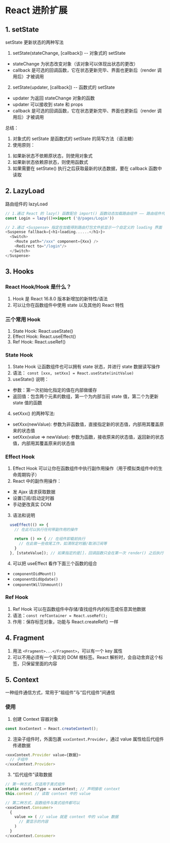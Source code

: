 # React 进阶扩展

## 1. setState
setState 更新状态的两种写法
1. setState(stateChange, [callback])  -- 对象式的 setState
  - stateChange 为状态改变对象（该对象可以体现出状态的更改）
  - callback 是可选的回调函数，它在状态更新完毕、界面也更新后（render 调用后）才被调用

2. setState(updater, [callback])  -- 函数式的 setState
  - updater 为返回 stateChange 对象的函数
  - updater 可以接收到 state 和 props
  - callback 是可选的回调函数，它在状态更新完毕、界面也更新后（render 调用后）才被调用

总结：
1. 对象式的 setState 是函数式的 setState 的简写方法（语法糖）
2. 使用原则：
  1) 如果新状态不依赖原状态，则使用对象式
  2) 如果新状态依赖原状态，则使用函数式
  3) 如果需要在 setState() 执行之后获取最新的状态数据，要在 callback 函数中读取


## 2. LazyLoad
路由组件的 lazyLoad
```javascript
// 1.通过 React 的 lazy() 函数配合 import() 函数动态加载路由组件 —— 路由组件代码会被分开打包
const Login = lazy(()=>import ('@/pages/Login'))

// 2.通过 <Suspense> 指定在加载得到路由打包文件前显示一个自定义的 loading 界面
<Suspense fallback={<h1>loading......</h1>}>
  <Switch>
    <Route path="/xxx" component={Xxx} />
    <Redirect to="/login"/>
  </Switch>
</Suspense>
```

## 3. Hooks
### React Hook/Hook 是什么？
1. Hook 是 React 16.8.0 版本新增加的新特性/语法
2. 可以让你在函数组件中使用 state 以及其他的 React 特性

### 三个常用 Hook
1. State Hook: React.useState()
2. Effect Hook: React.useEffect()
3. Ref Hook: React.useRef()

### State Hook
1. State Hook 让函数组件也可以拥有 state 状态，并进行 state 数据读写操作
2. 语法： `const [xxx, setXxx] = React.useState(initValue)`
3. useState() 说明：
  - 参数：第一次初始化指定的值在内部做缓存
  - 返回值：包含两个元素的数组，第一个为内部当前 state 值，第二个为更新 state 值的函数
4. setXxx() 的两种写法:
  - setXxx(newValue): 参数为非函数值，直接指定新的状态值，内部用其覆盖原来的状态值
  - setXxx(value => newValue): 参数为函数，接收原来的状态值，返回新的状态值，内部用其覆盖原来的状态值
  
### Effect Hook
1. Effect Hook 可以让你在函数组件中执行副作用操作（用于模拟类组件中的生命周期钩子）
2. React 中的副作用操作：
  - 发 Ajax 请求获取数据
  - 设置订阅/启动定时器
  - 手动更改真实 DOM
3. 语法和说明
```javascript
  useEffect(() => {
    // 在此可以执行任何带副作用的操作

    return () => { // 在组件卸载前执行
      // 在此做一些收尾工作，如清除定时器/取消订阅等
    }
  }, [stateValue]); // 如果指定的是[]，回调函数只会在第一次 render() 之后执行
```
4. 可以把 useEffect 看作下面三个函数的组合
  - `componentDidMount()`
  - `componentDidUpdate()`
  - `componentWillUnmount()`

### Ref Hook
1. Ref Hook 可以在函数组件中存储/查找组件内的标签或任意其他数据
2. 语法：`const refContainer = React.useRef();`
3. 作用：保存标签对象，功能与 React.createRef() 一样

## 4. Fragment
1. 用法 `<Fragment>...</Fragment>`，可以有一个 key 属性
2. 可以不用必须有一个真实的 DOM 根标签。React 解析时，会自动舍弃这个标签，只保留里面的内容

## 5. Context
一种组件通信方式，常用于“祖组件”与“后代组件”间通信
### 使用
1. 创建 Context 容器对象
```javascript
const XxxContext = React.createContext();
```
2. 渲染子组件时，外面包裹 `xxxContext.Provider`，通过 value 属性给后代组件传递数据
```javascript
<xxxContext.Provider value={数据}>
  // 子组件
</xxxContext.Provider>
```
3. “后代组件”读取数据
```javascript
// 第一种方式，仅适用于类式组件
static contextType = xxxContext; // 声明接收 context
this.context // 读取 context 中的 value

// 第二种方式，函数组件与类式组件都可以
<xxxContext.Consumer>
  {
    value => ( // value 就是 context 中的 value 数据
      // 要显示的内容
    )
  }
</xxxContext.Consumer>
```



